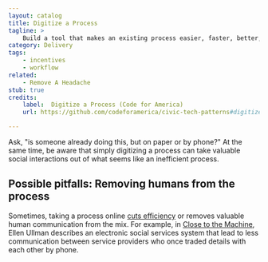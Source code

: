 ```yaml
---
layout: catalog
title: Digitize a Process
tagline: >
    Build a tool that makes an existing process easier, faster, better, stronger.
category: Delivery
tags:
    - incentives
    - workflow
related:
    - Remove A Headache
stub: true
credits:
    label:  Digitize a Process (Code for America)
    url: https://github.com/codeforamerica/civic-tech-patterns#digitize-a-process

---
```


Ask, "is someone already doing this, but on paper or by phone?" At the same time, be aware that simply digitizing a process can take valuable social interactions out of what seems like an inefficient process.

## Possible pitfalls: Removing humans from the process 

Sometimes, taking a process online [cuts efficiency](http://www.nytimes.com/2012/10/09/health/the-ups-and-downs-of-electronic-medical-records-the-digital-doctor.html?pagewanted=all&_r=0) or removes valuable human communication from the mix. For example, in [Close to the Machine](http://www.worldcat.org/title/close-to-the-machine-technophilia-and-its-discontents-a-memoir/oclc/37277573), Ellen Ullman describes an electronic social services system that lead to less communication between service providers who once traded details with each other by phone.